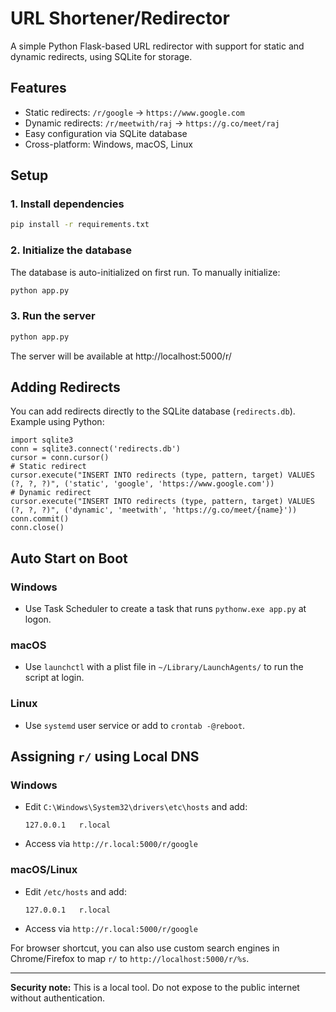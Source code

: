 # URL Shortener/Redirector

A simple Python Flask-based URL redirector with support for static and dynamic redirects, using SQLite for storage.

## Features
- Static redirects: `/r/google` → `https://www.google.com`
- Dynamic redirects: `/r/meetwith/raj` → `https://g.co/meet/raj`
- Easy configuration via SQLite database
- Cross-platform: Windows, macOS, Linux

## Setup

### 1. Install dependencies

```sh
pip install -r requirements.txt
```

### 2. Initialize the database

The database is auto-initialized on first run. To manually initialize:

```sh
python app.py
```

### 3. Run the server

```sh
python app.py
```

The server will be available at http://localhost:5000/r/

## Adding Redirects

You can add redirects directly to the SQLite database (`redirects.db`). Example using Python:

```
import sqlite3
conn = sqlite3.connect('redirects.db')
cursor = conn.cursor()
# Static redirect
cursor.execute("INSERT INTO redirects (type, pattern, target) VALUES (?, ?, ?)", ('static', 'google', 'https://www.google.com'))
# Dynamic redirect
cursor.execute("INSERT INTO redirects (type, pattern, target) VALUES (?, ?, ?)", ('dynamic', 'meetwith', 'https://g.co/meet/{name}'))
conn.commit()
conn.close()
```

## Auto Start on Boot

### Windows
- Use Task Scheduler to create a task that runs `pythonw.exe app.py` at logon.

### macOS
- Use `launchctl` with a plist file in `~/Library/LaunchAgents/` to run the script at login.

### Linux
- Use `systemd` user service or add to `crontab -@reboot`.

## Assigning `r/` using Local DNS

### Windows
- Edit `C:\Windows\System32\drivers\etc\hosts` and add:
  ```
  127.0.0.1   r.local
  ```
- Access via `http://r.local:5000/r/google`

### macOS/Linux
- Edit `/etc/hosts` and add:
  ```
  127.0.0.1   r.local
  ```
- Access via `http://r.local:5000/r/google`

For browser shortcut, you can also use custom search engines in Chrome/Firefox to map `r/` to `http://localhost:5000/r/%s`.

---

**Security note:** This is a local tool. Do not expose to the public internet without authentication.
